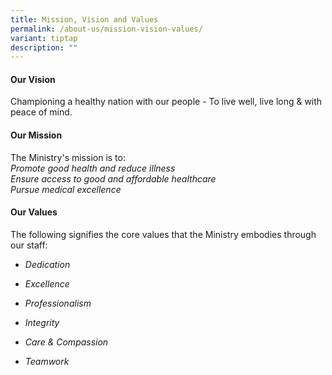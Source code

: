 ```yaml
---
title: Mission, Vision and Values
permalink: /about-us/mission-vision-values/
variant: tiptap
description: ""
---
```

<h4><strong>Our Vision</strong></h4><p>Championing a healthy nation with our people - To live well, live long &amp; with peace of mind.</p><h4><strong>Our Mission</strong></h4><p>The Ministry's mission is to:<br><em>Promote good health and reduce illness<br>Ensure access to good and affordable healthcare<br>Pursue medical excellence</em></p><p></p><h4><strong>Our Values</strong></h4><p>The following signifies the core values that the Ministry embodies through our staff:</p><ul data-tight="true" class="tight"><li><p><em>Dedication</em></p></li><li><p><em>Excellence</em></p></li><li><p><em>Professionalism</em></p></li><li><p><em>Integrity</em></p></li><li><p><em>Care &amp; Compassion</em></p></li><li><p><em>Teamwork</em></p></li></ul><p></p>